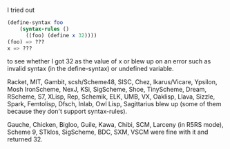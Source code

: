 I tried out

```Scheme
(define-syntax foo
    (syntax-rules ()
      ((foo) (define x 32))))
(foo) => ???
x => ???
```

to see whether I got 32 as the value of x or blew up on an error such
as invalid syntax (in the define-syntax) or undefined variable.

Racket, MIT, Gambit, scsh/Scheme48, SISC, Chez, Ikarus/Vicare, Ypsilon, Mosh IronScheme, NexJ, KSi, SigScheme, Shoe, TinyScheme, Dream, RScheme, S7, XLisp, Rep, Schemik, ELK, UMB, VX, Oaklisp, Llava, Sizzle, Spark, Femtolisp, Dfsch, Inlab, Owl Lisp, Sagittarius blew up (some of them because they don't support syntax-rules).

Gauche, Chicken, Bigloo, Guile, Kawa, Chibi, SCM, Larceny (in R5RS mode), Scheme 9,
STklos, SigScheme, BDC, SXM, VSCM were fine with it and returned 32.

